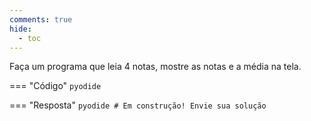```yaml
---
comments: true
hide:
  - toc
---
```


Faça um programa que leia 4 notas, mostre as notas e a média na tela.

=== "Código"
	```pyodide
	```

=== "Resposta"
	```pyodide
	# Em construção! Envie sua solução
	```

